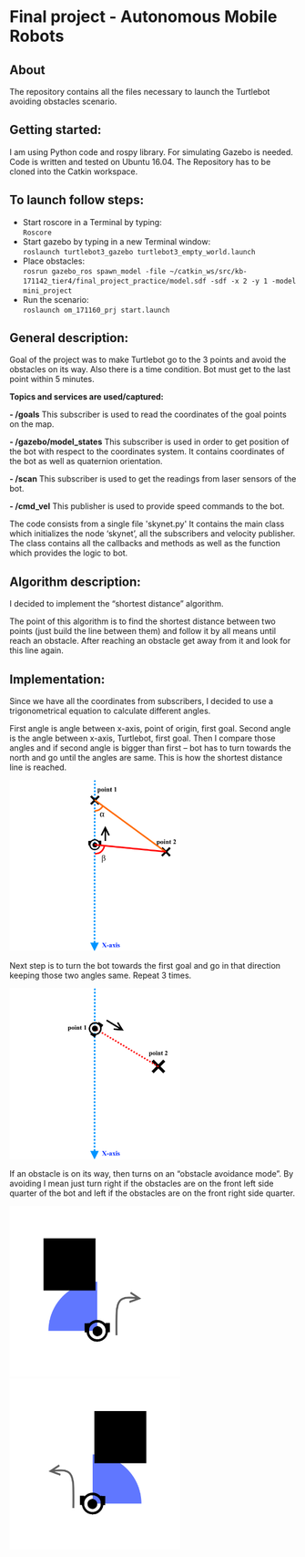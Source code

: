 ﻿# Final project - Autonomous Mobile Robots
## About
The repository contains all the files necessary to launch the Turtlebot avoiding obstacles scenario.
## Getting started:
I am using Python code and rospy library. For simulating Gazebo is needed.
Code is written and tested on Ubuntu 16.04.
The Repository has to be cloned into the Catkin workspace.
## To launch follow steps:

 - Start roscore in a Terminal by typing:  
 `Roscore`
 - Start gazebo by typing in a new Terminal window:  
`roslaunch turtlebot3_gazebo turtlebot3_empty_world.launch`
 - Place obstacles:  
`rosrun gazebo_ros spawn_model -file ~/catkin_ws/src/kb-171142_tier4/final_project_practice/model.sdf -sdf -x 2 -y 1 -model mini_project`
 - Run the scenario:  
`roslaunch om_171160_prj start.launch`
## General description:
Goal of the project was to make Turtlebot go to the 3 points and avoid the obstacles on its way.
Also there is a time condition. Bot must get to the last point within 5 minutes.

**Topics and services are used/captured:**

 **- /goals**
This subscriber is used to read the coordinates of the goal points on the map.

 **- /gazebo/model_states**
This subscriber is used in order to get position of the bot with respect to the coordinates system. It contains coordinates of the bot as well as quaternion orientation.

 **- /scan**
 This subscriber is used to get the readings from laser sensors of the bot.

 **- /cmd_vel**
This publisher is used to provide speed commands to the bot.

The code consists from a single file 'skynet.py'
It contains the main class which initializes the node ‘skynet’, all the subscribers and velocity publisher.
The class contains all the callbacks and methods as well as the function which provides the logic to bot.
## Algorithm description:
I decided to implement the “shortest distance” algorithm.

The point of this algorithm is to find the shortest distance between two points (just build the line between them) and follow it by all means until reach an obstacle. After reaching an obstacle get away from it and look for this line again.
## Implementation:
Since we have all the coordinates from subscribers, I decided to use a trigonometrical equation to calculate different angles.

First angle is angle between x-axis, point of origin, first goal.
Second angle is the angle between x-axis, Turtlebot, first goal.
Then I compare those angles and if second angle is bigger than first – bot has to turn towards the north and go until the angles are same. This is how the shortest distance line is reached.

<img src="images/Angle_difference.png" width="300" height="300" />

Next step is to turn the bot towards the first goal and go in that direction keeping those two angles same.
Repeat 3 times.

<img src="images/Moving_along_the_line.png" width="300" height="300" />

If an obstacle is on its way, then turns on an “obstacle avoidance mode”.
By avoiding I mean just turn right if the obstacles are on the front left side quarter of the bot and left if the obstacles are on the front right side quarter.

<img src="images/avoiding_obstacle_left.png" width="300" height="300" />
<img src="images/avoiding_obstacle_right.png" width="300" height="300" />
